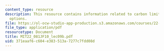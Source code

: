 ```yaml
---
content_type: resource
description: This resource contains information related to carbon limitation policy
  options.
file: https://ol-ocw-studio-app-production.s3.amazonaws.com/courses/22-081j-introduction-to-sustainable-energy-fall-2010/371eaaf6c604e383513a7277c7fdd08d_MIT22_081JF10_lec09b.pdf
file_type: application/pdf
resourcetype: Document
title: MIT22_081JF10_lec09b.pdf
uid: 371eaaf6-c604-e383-513a-7277c7fdd08d
---
```

